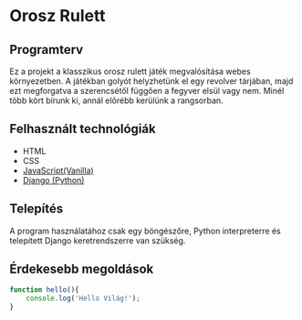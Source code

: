 # Orosz Rulett

## Programterv
Ez a projekt a klasszikus orosz rulett játék megvalósítása webes környezetben. A játékban golyót helyzhetünk el egy revolver tárjában, majd ezt megforgatva a szerencsétől függően a fegyver elsül vagy nem. Minél több kört bírunk ki, annál előrébb kerülünk a rangsorban.

## Felhasznált technológiák
- HTML
- CSS
- [JavaScript(Vanilla)](https://www.javascript.com/)
- [Django (Python)](https://www.djangoproject.com/)

## Telepítés
A program használatához csak egy böngészőre, Python interpreterre és telepített Django keretrendszerre van szükség.

## Érdekesebb megoldások
```javascript
function hello(){
	console.log('Hello Világ!');
}
```
